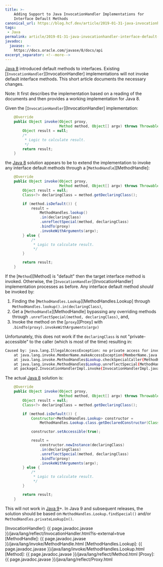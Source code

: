 ```yaml
---
title: >-
    Adding Support to Java InvocationHandler Implementations for
    Interface Default Methods
canonical_url: https://blog.hcf.dev/article/2019-01-31-java-invocationhandler-interface-default-methods
tags:
 - Java
permalink: article/2019-01-31-java-invocationhandler-interface-default-methods
javadoc:
  javase: >-
    https://docs.oracle.com/javase/8/docs/api
excerpt_separator: <!--more-->
---
```


[Java 8] introduced default methods to interfaces.  Existing
[`InvocationHandler`][InvocationHandler] implementations will not invoke
default interface methods.  This short article documents the necessary
changes.
<!--more-->
Note: It first describes the implementation based on a reading of the
documents and then provides a working implementation for Java 8.

Given the [`InvocationHandler`][InvocationHandler] implementation:

``` java
    @Override
    public Object invoke(Object proxy,
                         Method method, Object[] argv) throws Throwable {
        Object result = null;
        /*
         * Logic to calculate result.
         */
        return result;
    }
```

the [Java 8] solution appears to be to extend the implementation to invoke any
interface default methods through a [`MethodHandle`][MethodHandle]:

``` java
    @Override
    public Object invoke(Object proxy,
                         Method method, Object[] argv) throws Throwable {
        Object result = null;
        Class<?> declaringClass = method.getDeclaringClass();

        if (method.isDefault()) {
            result =
                MethodHandles.lookup()
                .in(declaringClass)
                .unreflectSpecial(method, declaringClass)
                .bindTo(proxy)
                .invokeWithArguments(argv);
        } else {
            /*
             * Logic to calculate result.
             */
        }

        return result;
    }
```

If the [`Method`][Method] is "default" then the target interface method is
invoked.  Otherwise, the [`InvocationHandler`][InvocationHandler]
implementation processes as before.  Any interface default method *should*
be invoked by:

1. Finding the
   [`MethodHandles.Lookup`][MethodHandles.Lookup] through
   `MethodHandles.lookup().in(declaringClass)`,
2. Get a [`MethodHandle`][MethodHandle] bypassing any overriding methods
   through `.unreflectSpecial(method, declaringClass)`, and,
3. Invoke the method on the [`proxy`][Proxy] with
   `.bindTo(proxy).invokeWithArguments(argv)`

Unfortunately, this does not work if the `declaringClass` is not
"private-accessible" to the caller (which is most of the time) resulting in:

``` bash
Caused by: java.lang.IllegalAccessException: no private access for invokespecial: interface package1.SomeInterface, from package1.SomeInterface/public
	at java.lang.invoke.MemberName.makeAccessException(MemberName.java:850)
	at java.lang.invoke.MethodHandles$Lookup.checkSpecialCaller(MethodHandles.java:1572)
	at java.lang.invoke.MethodHandles$Lookup.unreflectSpecial(MethodHandles.java:1231)
	at package2.InvocationHandlerImpl.invoke(InvocationHandlerImpl.java:59)
```

The actual [Java 8] solution is:

``` java
    @Override
    public Object invoke(Object proxy,
                         Method method, Object[] argv) throws Throwable {
        Object result = null;
        Class<?> declaringClass = method.getDeclaringClass();

        if (method.isDefault()) {
            Constructor<MethodHandles.Lookup> constructor =
                MethodHandles.Lookup.class.getDeclaredConstructor(Class.class);

            constructor.setAccessible(true);

            result =
                constructor.newInstance(declaringClass)
                .in(declaringClass)
                .unreflectSpecial(method, declaringClass)
                .bindTo(proxy)
                .invokeWithArguments(argv);
        } else {
            /*
             * Logic to calculate result.
             */
        }

        return result;
    }
```

This will not work in [Java 9]+.  In Java 9 and subsequent releases, the
solution should be based on `MethodHandles.Lookup.findSpecial()` and/or
`MethodHandles.privateLookupIn()`.

[Java 8]: https://www.java.com/en/download/help/java8.html
[Java 9]: https://www.oracle.com/java/java9.html

[InvocationHandler]: {{ page.javadoc.javase }}/java/lang/reflect/InvocationHandler.html?is-external=true
[MethodHandle]: {{ page.javadoc.javase }}/java/lang/invoke/MethodHandle.html
[MethodHandles.Lookup]: {{ page.javadoc.javase }}/java/lang/invoke/MethodHandles.Lookup.html
[Method]: {{ page.javadoc.javase }}/java/lang/reflect/Method.html
[Proxy]: {{ page.javadoc.javase }}/java/lang/reflect/Proxy.html
